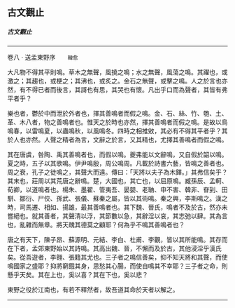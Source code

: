 

## 古文觀止

##### 古文觀止

* * *

卷八 ‧ 送孟東野序　　`韓愈`

大凡物不得其平則鳴。草木之無聲，風撓之鳴；水之無聲，風蕩之鳴。其躍也，或激之；其趨也，或梗之；其沸也，或炙之。金石之無聲，或擊之鳴。人之於言也亦然，有不得已者而後言，其謌也有思，其哭也有懷。凡出乎口而為聲者，其皆有弗平者乎？

樂也者，鬱於中而泄於外者也，擇其善鳴者而假之鳴。金、石、絲、竹、匏、土、革、木八者，物之善鳴者也。惟天之於時也亦然，擇其善鳴者而假之鳴。是故以鳥鳴春，以雷鳴夏，以蟲鳴秋，以風鳴冬。四時之相推敓，其必有不得其平者乎？其於人也亦然。人聲之精者為言，文辭之於言，又其精也，尤擇其善鳴者而假之鳴。

其在唐虞，咎陶、禹其善鳴者也，而假以鳴。夔弗能以文辭鳴，又自假於韶以鳴。夏之時，五子以其歌鳴。伊尹鳴殷，周公鳴周。凡載於詩書六藝，皆鳴之善者也。周之衰，孔子之徒鳴之，其聲大而遠。傳曰：「天將以夫子為木鐸。」其弗信矣乎？其末也，莊周以其荒唐之辭鳴。楚，大國也，其亡也，以屈原鳴。臧孫辰、孟軻、荀卿，以道鳴者也。楊朱、墨翟、管夷吾、晏嬰、老聃、申不害、韓非、眘到、田駢、鄒衍、尸佼、孫武、張儀、蘇秦之屬，皆以其術鳴。秦之興，李斯鳴之。漢之時，司馬遷、相如、揚雄，最其善鳴者也。其下魏、晉氏，鳴者不及於古，然亦未嘗絕也。就其善者，其聲清以浮，其節數以急，其辭淫以哀，其志弛以肆。其為言也，亂雜而無章。將天醜其德莫之顧耶？何為乎不鳴其善鳴者也？

唐之有天下，陳子昂、蘇源明、元結、李白、杜甫、李觀，皆以其所能鳴。其存而在下者，孟郊東野始以其詩鳴。其高出魏、晉，不懈而及於古，其他浸淫乎漢氏矣。從吾遊者，李翱、張籍其尤也。三子者之鳴信善矣，抑不知天將和其聲，而使鳴國家之盛耶？抑將窮餓其身，思愁其心腸，而使自鳴其不幸耶？三子者之命，則懸乎天矣。其在上也，奚以喜？其在下也，奚以悲？

東野之役於江南也，有若不釋然者，故吾道其命於天者以解之。

* * *

